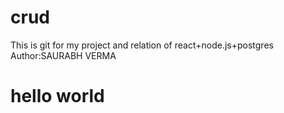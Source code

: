 # crud
This is git for my project and relation of react+node.js+postgres
<br>
Author:SAURABH VERMA
<h1> hello world </h>